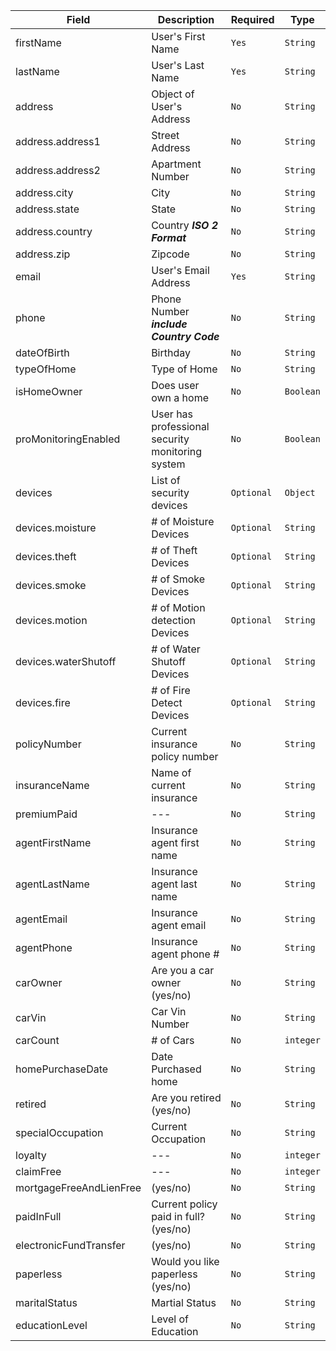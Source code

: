 |Field|Description|Required| Type |
|-------|-------|-----| ------ |
|firstName| User's First Name| `Yes` | `String` |
|lastName| User's Last Name| `Yes` | `String` |
|address| Object of User's Address| `No` | `String` |
|address.address1| Street Address| `No` | `String` |
|address.address2| Apartment Number| `No` | `String` |
|address.city| City| `No` | `String` |
|address.state| State| `No` | `String` |
|address.country | Country ***ISO 2 Format***| `No` | `String` |
|address.zip| Zipcode | `No` | `String` |
|email| User's Email Address| `Yes` | `String` |
|phone| Phone Number ***include Country Code***| `No` | `String` |
|dateOfBirth| Birthday | `No` | `String` |
|typeOfHome| Type of Home | `No` | `String` |
|isHomeOwner| Does user own a home | `No` | `Boolean` |
|proMonitoringEnabled| User has professional security monitoring system| `No` | `Boolean` |
|devices| List of security devices| `Optional` | `Object` |
|devices.moisture| # of Moisture Devices | `Optional` | `String` |
|devices.theft| # of Theft Devices | `Optional` | `String` |
|devices.smoke| # of Smoke Devices | `Optional` | `String` |
|devices.motion| # of Motion detection Devices | `Optional` | `String` |
|devices.waterShutoff| # of Water Shutoff Devices | `Optional` | `String` |
|devices.fire| # of Fire Detect Devices | `Optional` | `String` |
|policyNumber| Current insurance policy number | `No` | `String` |
|insuranceName| Name of current insurance | `No` | `String` |
|premiumPaid| --- | `No` | `String` |
|agentFirstName| Insurance agent first name | `No` | `String` |
|agentLastName| Insurance agent last name | `No` | `String` |
|agentEmail| Insurance agent email | `No` | `String` |
|agentPhone| Insurance agent phone # | `No` | `String` |
|carOwner| Are you a car owner (yes/no)| `No` | `String` |
|carVin| Car Vin Number | `No` | `String` |
|carCount| # of Cars | `No` | `integer` |
|homePurchaseDate| Date Purchased home | `No` | `String` |
|retired| Are you retired (yes/no) | `No` | `String` |
|specialOccupation| Current Occupation | `No` | `String` |
|loyalty| --- | `No` | `integer` |
|claimFree| --- | `No` | `integer` |
|mortgageFreeAndLienFree| (yes/no) | `No` | `String` |
|paidInFull| Current policy paid in full? (yes/no)| `No` | `String` |
|electronicFundTransfer| (yes/no) | `No` | `String` |
|paperless| Would you like paperless (yes/no)| `No` | `String` |
|maritalStatus| Martial Status | `No` | `String` |
|educationLevel| Level of Education | `No` | `String` |